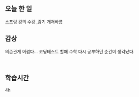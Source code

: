 ## 오늘 한 일

스프링 강의 수강 ,감기 개쳐바름 


## 감상

의존관계 어렵다... 코딩테스트 할때 수학 다시 공부하던 순간이 생각났다.

<br>


## 학습시간

4h <br>
